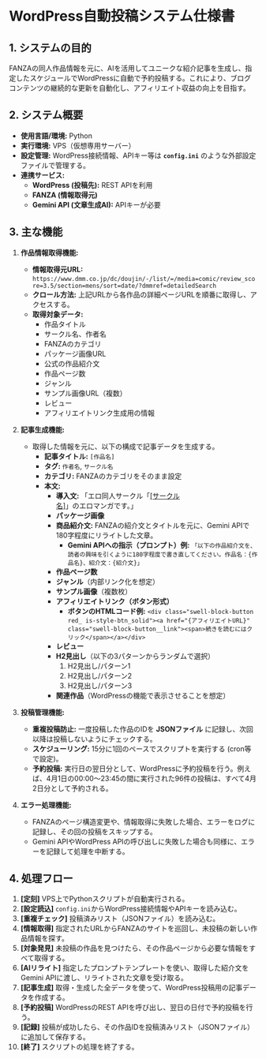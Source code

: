 # WordPress自動投稿システム仕様書

## 1. システムの目的
FANZAの同人作品情報を元に、AIを活用してユニークな紹介記事を生成し、指定したスケジュールでWordPressに自動で予約投稿する。これにより、ブログコンテンツの継続的な更新を自動化し、アフィリエイト収益の向上を目指す。

## 2. システム概要
- **使用言語/環境:** Python
- **実行環境:** VPS（仮想専用サーバー）
- **設定管理:** WordPress接続情報、APIキー等は **`config.ini`** のような外部設定ファイルで管理する。
- **連携サービス:**
    - **WordPress (投稿先):** REST APIを利用
    - **FANZA (情報取得元)**
    - **Gemini API (文章生成AI):** APIキーが必要

## 3. 主な機能
1.  **作品情報取得機能:**
    - **情報取得元URL:** `https://www.dmm.co.jp/dc/doujin/-/list/=/media=comic/review_score=3.5/section=mens/sort=date/?dmmref=detailedSearch`
    - **クロール方法:** 上記URLから各作品の詳細ページURLを順番に取得し、アクセスする。
    - **取得対象データ:**
        - 作品タイトル
        - サークル名、作者名
        - FANZAのカテゴリ
        - パッケージ画像URL
        - 公式の作品紹介文
        - 作品ページ数
        - ジャンル
        - サンプル画像URL（複数）
        - レビュー
        - アフィリエイトリンク生成用の情報

2.  **記事生成機能:**
    - 取得した情報を元に、以下の構成で記事データを生成する。
        - **記事タイトル:** `[作品名]`
        - **タグ:** `作者名`, `サークル名`
        - **カテゴリ:** FANZAのカテゴリをそのまま設定
        - **本文:**
            - **導入文:** 「エロ同人サークル「<a href="[サークル名のタグアーカイブURL]">[サークル名]</a>」のエロマンガです。」
            - **パッケージ画像**
            - **商品紹介文:** FANZAの紹介文とタイトルを元に、Gemini APIで180字程度にリライトした文章。
                - **Gemini APIへの指示（プロンプト）例:** `「以下の作品紹介文を、読者の興味を引くように180字程度で書き直してください。作品名：{作品名}、紹介文：{紹介文}」`
            - **作品ページ数**
            - **ジャンル**（内部リンク化を想定）
            - **サンプル画像**（複数枚）
            - **アフィリエイトリンク（ボタン形式）**
                - **ボタンのHTMLコード例:** `<div class="swell-block-button red_ is-style-btn_solid"><a href="{アフィリエイトURL}" class="swell-block-button__link"><span>続きを読むにはクリック</span></a></div>`
            - **レビュー**
            - **H2見出し**（以下の3パターンからランダムで選択）
                1. H2見出し/パターン1
                2. H2見出し/パターン2
                3. H2見出し/パターン3
            - **関連作品**（WordPressの機能で表示させることを想定）

3.  **投稿管理機能:**
    - **重複投稿防止:** 一度投稿した作品のIDを **JSONファイル** に記録し、次回以降は投稿しないようにチェックする。
    - **スケジューリング:** 15分に1回のペースでスクリプトを実行する (cron等で設定)。
    - **予約投稿:** 実行日の翌日分として、WordPressに予約投稿を行う。例えば、4月1日の00:00〜23:45の間に実行された96件の投稿は、すべて4月2日分として予約される。

4.  **エラー処理機能:**
    - FANZAのページ構造変更や、情報取得に失敗した場合、エラーをログに記録し、その回の投稿をスキップする。
    - Gemini APIやWordPress APIの呼び出しに失敗した場合も同様に、エラーを記録して処理を中断する。

## 4. 処理フロー
1.  **[定刻]** VPS上でPythonスクリプトが自動実行される。
2.  **[設定読込]** `config.ini`からWordPress接続情報やAPIキーを読み込む。
3.  **[重複チェック]** 投稿済みリスト（JSONファイル）を読み込む。
4.  **[情報取得]** 指定されたURLからFANZAのサイトを巡回し、未投稿の新しい作品情報を探す。
5.  **[対象発見]** 未投稿の作品を見つけたら、その作品ページから必要な情報をすべて取得する。
6.  **[AIリライト]** 指定したプロンプトテンプレートを使い、取得した紹介文をGemini APIに渡し、リライトされた文章を受け取る。
7.  **[記事生成]** 取得・生成した全データを使って、WordPress投稿用の記事データを作成する。
8.  **[予約投稿]** WordPressのREST APIを呼び出し、翌日の日付で予約投稿を行う。
9.  **[記録]** 投稿が成功したら、その作品IDを投稿済みリスト（JSONファイル）に追加して保存する。
10. **[終了]** スクリプトの処理を終了する。

